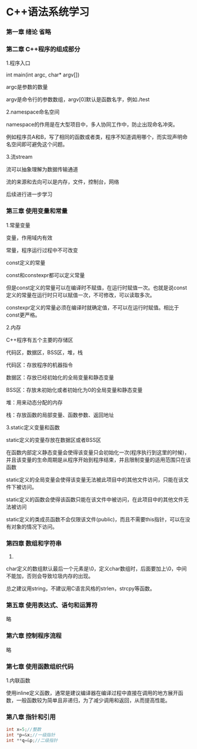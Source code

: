 # C++语法系统学习

### 第一章 绪论 省略

### 第二章 C++程序的组成部分

1.程序入口

int main(int argc, char* argv[])

argc是参数的数量

argv是命令行的参数数组，argv[0]默认是函数名字，例如./test



2.namespace命名空间

namespace的作用是在大型项目中，多人协同工作中，防止出现命名冲突。

例如程序员A和B，写了相同的函数或者类，程序不知道调用哪个，而实现声明命名空间即可避免这个问题。



3.流stream

流可以抽象理解为数据传输通道

流的来源和去向可以是内存，文件，控制台，网络

后续进行进一步学习





### 第三章 使用变量和常量

1.常量变量

变量，作用域内有效

常量，程序运行过程中不可改变

const定义的常量

const和constexpr都可以定义常量

但是const定义的常量可以在编译时不赋值，在运行时赋值一次。也就是说const定义的常量在运行时只可以赋值一次，不可修改，可以读取多次。

constexpr定义的常量必须在编译时就确定值，不可以在运行时赋值。相比于const更严格。



2.内存

C++程序有五个主要的存储区

代码区，数据区，BSS区，堆，栈



代码区：存放程序的机器指令

数据区：存放已经初始化的全局变量和静态变量

BSS区：存放未初始化或者初始化为0的全局变量和静态变量

堆：用来动态分配的内存

栈：存放函数的局部变量、函数参数、返回地址



3.static定义变量和函数

static定义的变量存放在数据区或者BSS区

在函数内部定义静态变量会使得该变量只会初始化一次(程序执行到这里的时候)，并且该变量的生命周期是从程序开始到程序结束，并且限制变量的适用范围只在该函数

static定义的全局变量会使得该变量无法被此项目中的其他文件访问，只能在该文件下被访问。



static定义的函数会使得该函数只能在该文件中被访问，在此项目中的其他文件无法被访问

static定义的类成员函数不会仅限该文件(public)，而且不需要this指针，可以在没有对象的情况下访问。
### 第四章 数组和字符串

1.

char定义的数组默认最后一个元素是\0，定义char数组时，后面要加上\0，中间不能加，否则会导致垃圾内存的出现。

总之建议用string，不建议用C语言风格的strlen，strcpy等函数。



### 第五章 使用表达式、语句和运算符

略



### 第六章 控制程序流程

略



### 第七章 使用函数组织代码

1.内联函数

使用inline定义函数，通常是建议编译器在编译过程中直接在调用的地方展开函数，一般函数较为简单且非递归，为了减少调用和返回，从而提高性能。



### 第八章 指针和引用

```C++
int x=5;//整数
int *p=&x;//一级指针
int **q=&p;//二级指针
```
